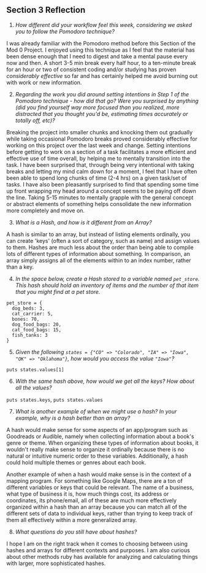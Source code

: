 ## Section 3 Reflection

1. *How different did your workflow feel this week, considering we asked you to follow the Pomodoro technique?*

I was already familiar with the Pomodoro method before this Section of the Mod 0 Project. I enjoyed using this technique as I feel that the material has been dense enough that I need to digest and take a mental pause every now and then. A short 3-5 min break every half hour, to a ten-minute break for an hour or two of consistent coding and/or studying has proven *considerably effective* so far and has certainly helped me avoid burning out with work or new information.

2. *Regarding the work you did around setting intentions in Step 1 of the Pomodoro technique - how did that go? Were you surprised by anything (did you find yourself way more focused than you realized, more distracted that you thought you'd be, estimating times accurately or totally off, etc)?*

Breaking the project into smaller chunks and knocking them out gradually while taking occasional Pomodoro breaks proved considerably effective for working on this project over the last week and change. Setting intentions before getting to work on a section of a task facilitates a more efficient and effective use of time overall, by helping me to mentally transition into the task. I have been surprised that, through being very intentional with taking breaks and letting my mind calm down for a moment, I feel that I have often been able to spend long chunks of time (2-4 hrs) on a given task/set of tasks. I have also been pleasantly surprised to find that spending some time up front wrapping my head around a concept seems to be paying off down the line. Taking 5-15 minutes to mentally grapple with the general concept or abstract elements of something helps consolidate the new information more completely and move on.

3. *What is a Hash, and how is it different from an Array?*

A hash is similar to an array, but instead of listing elements ordinally, you can create 'keys' (often a sort of category, such as name) and assign values to them. Hashes are much less about the order than being able to compile lots of different types of information about something. In comparison, an array simply assigns all of the elements within to an index number, rather than a key.

4. *In the space below, create a Hash stored to a variable named `pet_store`.  This hash should hold an inventory of items and the number of that item that you might find at a pet store.*

```
pet_store = {
  dog_beds: 3,
  cat_carrier: 5,
  bones: 70,
  dog_food_bags: 20,
  cat_food_bags: 15,
  fish_tanks: 3
}
```

5. *Given the following `states = {"CO" => "Colorado", "IA" => "Iowa", "OK" => "Oklahoma"}`, how would you access the value `"Iowa"`?*

`puts states.values[1]`

6. *With the same hash above, how would we get all the keys?  How about all the values?*

`puts states.keys`, `puts states.values`

7. *What is another example of when we might use a hash?  In your example, why is a hash better than an array?*

A hash would make sense for some aspects of an app/program such as Goodreads or Audible, namely when collecting information about a book's genre or theme. When organizing these types of information about books, it wouldn't really make sense to organize it ordinally because there is no natural or intuitive numeric order to these variables. Additionally, a hash could hold multiple themes or genres about each book.

Another example of when a hash would make sense is in the context of a mapping program. For something like Google Maps, there are a ton of different variables or keys that could be relevant. The name of a business, what type of business it is, how much things cost, its address or coordinates, its phone/email, all of these are much more effectively organized within a hash than an array because you can match all of the different sets of data to individual keys, rather than trying to keep track of them all effectively within a more generalized array.

8. *What questions do you still have about hashes?*

I hope I am on the right track when it comes to choosing between using hashes and arrays for different contexts and purposes. I am also curious about other methods ruby has available for analyzing and calculating things with larger, more sophisticated hashes.
